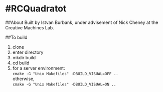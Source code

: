 #RCQuadratot
===========

##About
Built by Istvan Burbank, under advisement of Nick Cheney at the Creative Machines Lab.

##To build
1. clone
2. enter directory
3. mkdir build
4. cd build
5. for a server environment:  
  `cmake -G "Unix Makefiles" -DBUILD_VISUAL=OFF ..`  
   otherwise,  
  `cmake -G "Unix Makefiles" -DBUILD_VISUAL=ON ..`
